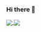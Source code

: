 ### Hi there 👋

<a href="https://github.com/Pranav-Talmale">
  <img align="center" src="https://github-readme-stats.vercel.app/api?username=Pranav-Talmale&show_icons=true&theme=midnight-purple&hide=stars,prs,issues,contribs" />
</a>
<a href="https://github.com/Pranav-Talmale">
  <img align="center" src="https://github-readme-stats.vercel.app/api/top-langs/?username=Pranav-Talmale&layout=compact" />
</a>
